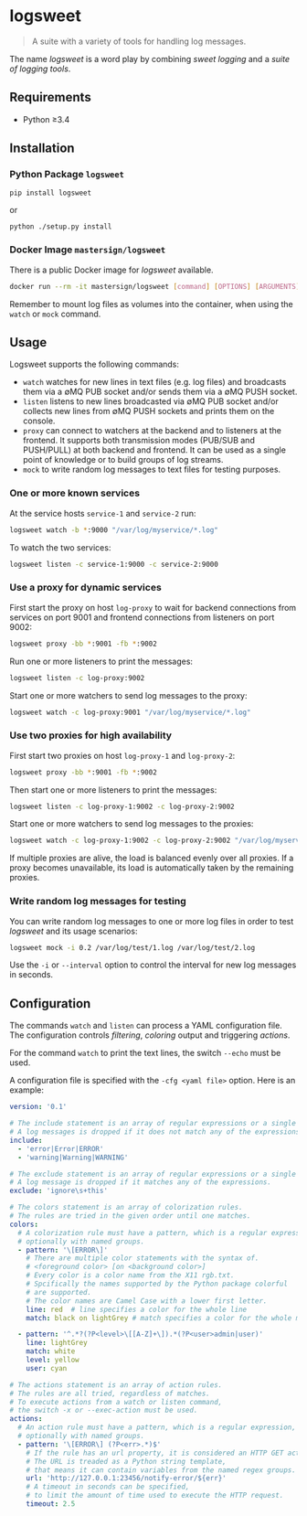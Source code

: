 logsweet
========

>    A suite with a variety of tools for handling log messages.

The name _logsweet_ is a word play by combining
_sweet logging_ and a _suite of logging tools_.

## Requirements

* Python &ge;3.4

## Installation

### Python Package `logsweet`

~~~
pip install logsweet
~~~

or

~~~
python ./setup.py install
~~~

### Docker Image `mastersign/logsweet`

There is a public Docker image for *logsweet* available.

```sh
docker run --rm -it mastersign/logsweet [command] [OPTIONS] [ARGUMENTS]
```

Remember to mount log files as volumes into the container,
when using the `watch` or `mock` command.

## Usage

Logsweet supports the following commands:

* `watch` watches for new lines in text files (e.g. log files)
  and broadcasts them via a &empty;MQ PUB socket
  and/or sends them via a &empty;MQ PUSH socket.
* `listen` listens to new lines broadcasted via &empty;MQ PUB socket
  and/or collects new lines from &empty;MQ PUSH sockets
  and prints them on the console.
* `proxy` can connect to watchers at the backend
  and to listeners at the frontend.
  It supports both transmission modes (PUB/SUB and PUSH/PULL)
  at both backend and frontend.
  It can be used as a single point of knowledge
  or to build groups of log streams.
* `mock` to write random log messages to text files
  for testing purposes.

### One or more known services

At the service hosts `service-1` and `service-2` run:

```sh
logsweet watch -b *:9000 "/var/log/myservice/*.log"
```

To watch the two services:

```sh
logsweet listen -c service-1:9000 -c service-2:9000
```

### Use a proxy for dynamic services

First start the proxy on host `log-proxy`
to wait for backend connections from services on port 9001
and frontend connections from listeners on port 9002:

```sh
logsweet proxy -bb *:9001 -fb *:9002
```

Run one or more listeners to print the messages:

```sh
logsweet listen -c log-proxy:9002
```

Start one or more watchers to send log messages to the proxy:

```sh
logsweet watch -c log-proxy:9001 "/var/log/myservice/*.log"
```

### Use two proxies for high availability

First start two proxies on host `log-proxy-1` and `log-proxy-2`:

```sh
logsweet proxy -bb *:9001 -fb *:9002
```

Then start one or more listeners to print the messages:

```sh
logsweet listen -c log-proxy-1:9002 -c log-proxy-2:9002
```

Start one or more watchers to send log messages to the proxies:

```sh
logsweet watch -c log-proxy-1:9002 -c log-proxy-2:9002 "/var/log/myservice/*.log"
```

If multiple proxies are alive, the load is balanced evenly over all proxies.
If a proxy becomes unavailable, its load is automatically taken
by the remaining proxies.

### Write random log messages for testing

You can write random log messages to one or more log files
in order to test _logsweet_ and its usage scenarios:

```sh
logsweet mock -i 0.2 /var/log/test/1.log /var/log/test/2.log
```

Use the `-i` or `--interval` option to control the
interval for new log messages in seconds.

## Configuration

The commands `watch` and `listen` can process a YAML configuration file.
The configuration controls *filtering*, *coloring* output and
triggering *actions*.

For the command `watch` to print the text lines, the switch `--echo`
must be used.

A configuration file is specified with the `-cfg <yaml file>` option.
Here is an example:

```yaml
version: '0.1'

# The include statement is an array of regular expressions or a single one.
# A log messages is dropped if it does not match any of the expressions.
include:
  - 'error|Error|ERROR'
  - 'warning|Warning|WARNING'

# The exclude statement is an array of regular expressions or a single one.
# A log message is dropped if it matches any of the expressions.
exclude: 'ignore\s+this'

# The colors statement is an array of colorization rules.
# The rules are tried in the given order until one matches.
colors:
  # A colorization rule must have a pattern, which is a regular expression,
  # optionally with named groups.
  - pattern: '\[ERROR\]'
    # There are multiple color statements with the syntax of.
    # <foreground color> [on <background color>]
    # Every color is a color name from the X11 rgb.txt.
    # Spcifically the names supported by the Python package colorful
    # are supported.
    # The color names are Camel Case with a lower first letter.
    line: red  # line specifies a color for the whole line
    match: black on lightGrey # match specifies a color for the whole match

  - pattern: '^.*?(?P<level>\[[A-Z]+\]).*(?P<user>admin|user)'
    line: lightGrey
    match: white
    level: yellow
    user: cyan

# The actions statement is an array of action rules.
# The rules are all tried, regardless of matches.
# To execute actions from a watch or listen command,
# the switch -x or --exec-action must be used.
actions:
  # An action rule must have a pattern, which is a regular expression,
  # optionally with named groups.
  - pattern: '\[ERROR\] (?P<err>.*)$'
    # If the rule has an url property, it is considered an HTTP GET action.
    # The URL is treaded as a Python string template,
    # that means it can contain variables from the named regex groups.
    url: 'http://127.0.0.1:23456/notify-error/${err}'
    # A timeout in seconds can be specified,
    # to limit the amount of time used to execute the HTTP request.
    timeout: 2.5
```
